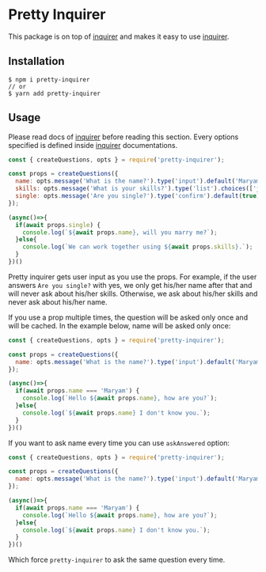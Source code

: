 # Pretty Inquirer

This package is on top of [inquirer](https://github.com/SBoudrias/Inquirer.js/) and makes it easy to use [inquirer](https://github.com/SBoudrias/Inquirer.js/).

## Installation

```
$ npm i pretty-inquirer
// or
$ yarn add pretty-inquirer
```

## Usage

Please read docs of [inquirer](https://github.com/SBoudrias/Inquirer.js/) before reading this section. Every options specified is defined inside [inquirer](https://github.com/SBoudrias/Inquirer.js/) documentations.

```javascript
const { createQuestions, opts } = require('pretty-inquirer');

const props = createQuestions({
  name: opts.message('What is the name?').type('input').default('Maryam'),
  skills: opts.message('What is your skills?').type('list').choices(['js', 'html', 'css']).default(0),
  single: opts.message('Are you single?').type('confirm').default(true),
});

(async()=>{
  if(await props.single) {
    console.log(`${await props.name}, will you marry me?`);
  }else{
    console.log(`We can work together using ${await props.skills}.`);
  }
})()

```
Pretty inquirer gets user input as you use the props. For example, if the user answers `Are you single?` with yes, we only get his/her name after that and will never ask about his/her skills. Otherwise, we ask about his/her skills and never ask about his/her name.

If you use a prop multiple times, the question will be asked only once and will be cached. In the example below, name will be asked only once:

```javascript
const { createQuestions, opts } = require('pretty-inquirer');

const props = createQuestions({
  name: opts.message('What is the name?').type('input').default('Maryam'),
});

(async()=>{
  if(await props.name === 'Maryam') {
    console.log(`Hello ${await props.name}, how are you?`);
  }else{
    console.log(`${await props.name} I don't know you.`);
  }
})()
```

If you want to ask name every time you can use `askAnswered` option:

```javascript
const { createQuestions, opts } = require('pretty-inquirer');

const props = createQuestions({
  name: opts.message('What is the name?').type('input').default('Maryam').askAnswered(true),
});

(async()=>{
  if(await props.name === 'Maryam') {
    console.log(`Hello ${await props.name}, how are you?`);
  }else{
    console.log(`${await props.name} I don't know you.`);
  }
})()
```

Which force `pretty-inquirer` to ask the same question every time.
